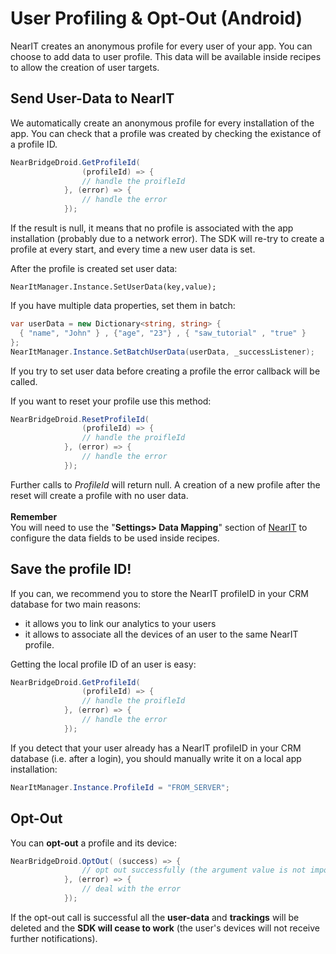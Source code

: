 # User Profiling & Opt-Out (Android)

NearIT creates an anonymous profile for every user of your app. You can choose to add data to user profile. This data will be available inside recipes to allow the creation of user targets.

## Send User-Data to NearIT

We automatically create an anonymous profile for every installation of the app. You can check that a profile was created by checking the existance of a profile ID.
```csharp
NearBridgeDroid.GetProfileId(
                (profileId) => {
                // handle the proifleId
            }, (error) => {
                // handle the error
            });
```
If the result is null, it means that no profile is associated with the app installation (probably due to a network error). The SDK will re-try to create a profile at every start, and every time a new user data is set.

After the profile is created set user data:
```
NearItManager.Instance.SetUserData(key,value);
```

If you have multiple data properties, set them in batch:
```csharp
var userData = new Dictionary<string, string> {
  { "name", "John" } , {"age", "23"} , { "saw_tutorial" , "true" }
};
NearItManager.Instance.SetBatchUserData(userData, _successListener);
```
If you try to set user data before creating a profile the error callback will be called.

If you want to reset your profile use this method:
```csharp
NearBridgeDroid.ResetProfileId(
                (profileId) => {
                // handle the proifleId
            }, (error) => {
                // handle the error
            });
```

Further calls to *ProfileId* will return null. A creation of a new profile after the reset will create a profile with no user data.
<br><br>
**Remember** <br>
You will need to use the "**Settings> Data Mapping**" section of [NearIT](https://go.nearit.com) to configure the data fields to be used inside recipes.

## Save the profile ID!

If you can, we recommend you to store the NearIT profileID in your CRM database for two main reasons:

- it allows you to link our analytics to your users
- it allows to associate all the devices of an user to the same NearIT profile.


Getting the local profile ID of an user is easy:
```csharp
NearBridgeDroid.GetProfileId(
                (profileId) => {
                // handle the proifleId
            }, (error) => {
                // handle the error
            });
```

If you detect that your user already has a NearIT profileID in your CRM database (i.e. after a login), you should manually write it on a local app installation:
```csharp
NearItManager.Instance.ProfileId = "FROM_SERVER";
```

## Opt-Out

You can **opt-out** a profile and its device:
```csharp
NearBridgeDroid.OptOut( (success) => {
                // opt out successfully (the argument value is not important)
            }, (error) => {
                // deal with the error 
            });
```
If the opt-out call is successful all the **user-data** and **trackings** will be deleted and the **SDK will cease to work** (the user's devices will not receive further notifications).

